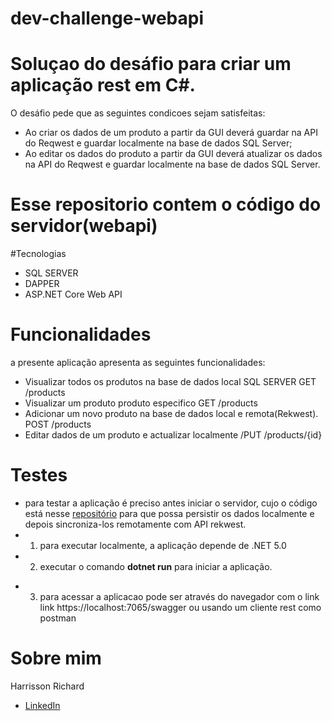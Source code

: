 # dev-challenge-webapi
# Soluçao do desáfio para criar um aplicação rest em C#.
O desáfio pede que as seguintes condicoes sejam satisfeitas:
- Ao criar os dados de um produto a partir da GUI deverá guardar na API do Reqwest e guardar localmente na base de dados SQL Server;
- Ao editar os dados do produto a partir da GUI deverá atualizar os dados na API do Reqwest e guardar localmente na base de dados SQL Server.

# Esse repositorio contem o código do servidor(webapi)

#Tecnologias
- SQL SERVER
- DAPPER
- ASP.NET Core Web API

# Funcionalidades
a presente aplicação apresenta as seguintes funcionalidades:
* Visualizar todos os produtos na base de dados local SQL SERVER GET /products
* Visualizar um produto produto especifico GET /products
* Adicionar um novo produto na base de dados local e remota(Rekwest). POST /products
* Editar dados de um produto e actualizar localmente /PUT /products/{id}

# Testes
- para testar a aplicação é preciso antes iniciar o servidor, cujo o código está nesse <a href="https://github.com/HarrissonRichard/dev-challenge-webapi">repositório</a> para que possa persistir os dados localmente  e depois sincroniza-los remotamente com API rekwest.
- 1. para executar localmente, a aplicação depende de .NET 5.0
- 2. executar o comando <b>dotnet run</b> para iniciar a aplicação.
* 3. para acessar a aplicacao pode ser através do navegador com o link link <a herf="https://localhost:5001/swagger"> https://localhost:7065/swagger </a> ou usando um cliente rest como postman

# Sobre mim
Harrisson Richard
- <a href="https://www.linkedin.com/in/harrisson-richard/">LinkedIn</a>
